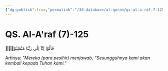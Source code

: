 ```yaml
---
{"dg-publish":true,"permalink":"/30-database/al-quran/qs-al-a-raf-7-125/"}
---
```



# QS. Al-A'raf (7)-125
قَالُوْٓا اِنَّآ اِلٰى رَبِّنَا مُنْقَلِبُوْنَۙ 

Artinya: *"Mereka (para pesihir) menjawab, “Sesungguhnya kami akan kembali kepada Tuhan kami."*
